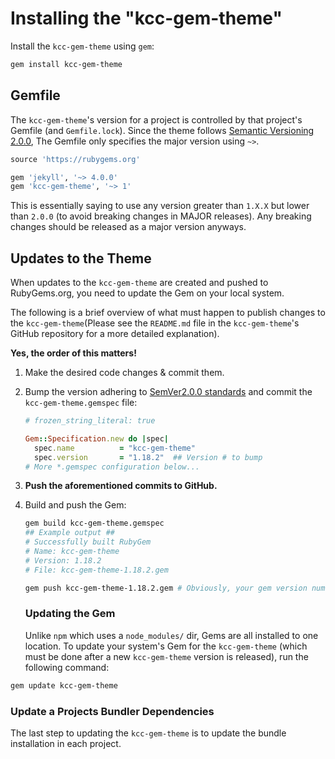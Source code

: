 # Installing the "kcc-gem-theme"

Install the `kcc-gem-theme` using `gem`:

```bash
gem install kcc-gem-theme
```



## Gemfile

The `kcc-gem-theme`'s version for a project is controlled by that project's Gemfile (and `Gemfile.lock`). Since the theme follows [Semantic Versioning 2.0.0](https://semver.org), The Gemfile only specifies the major version using `~>`.

```ruby
source 'https://rubygems.org'

gem 'jekyll', '~> 4.0.0'
gem 'kcc-gem-theme', '~> 1' 

```

This is essentially saying to use any version greater than `1.X.X` but lower than `2.0.0` (to avoid breaking changes in MAJOR releases).  Any breaking changes should be released as a major version anyways.

## Updates to the Theme

When updates to the `kcc-gem-theme` are created and pushed to RubyGems.org, you need to update the Gem on your local system.

The following is a brief overview of what must happen to publish changes to the `kcc-gem-theme`(Please see the `README.md` file in the `kcc-gem-theme`'s GitHub repository for a more detailed explanation).

**Yes, the order of this matters!**

1. Make the desired code changes & commit them.

2. Bump the version adhering to [SemVer2.0.0 standards](https://semver.org) and commit the `kcc-gem-theme.gemspec` file:

   ```ruby
   # frozen_string_literal: true

   Gem::Specification.new do |spec|
     spec.name          = "kcc-gem-theme"
     spec.version       = "1.18.2"  ## Version # to bump
   # More *.gemspec configuration below...
   ```

3. **Push the aforementioned commits to GitHub.**

4. Build and push the Gem:

   ```bash
   gem build kcc-gem-theme.gemspec
   ## Example output ##
   # Successfully built RubyGem
   # Name: kcc-gem-theme
   # Version: 1.18.2
   # File: kcc-gem-theme-1.18.2.gem

   gem push kcc-gem-theme-1.18.2.gem # Obviously, your gem version number will vary.
   ```

   ### Updating the Gem

   Unlike `npm` which uses a `node_modules/` dir, Gems are all installed to one location. To update your system's Gem for the `kcc-gem-theme` (which must be done after a new `kcc-gem-theme` version is released), run the following command:

```bash
gem update kcc-gem-theme
```

### Update a Projects Bundler Dependencies

The last step to updating the `kcc-gem-theme` is to update the bundle installation in each project.
